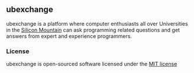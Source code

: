 ## ubexchange

ubexchange is a platform where computer enthusiasts all over Universities in the [Silicon Mountain](https://en.wikipedia.org/wiki/Silicon_Mountain) can ask programming related questions and get answers from expert and experience programmers.

### License

ubexchange is open-sourced software licensed under the [MIT license](http://opensource.org/licenses/MIT)
